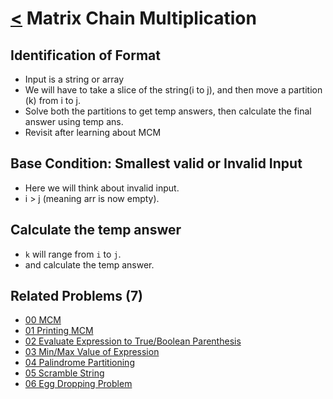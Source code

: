 # [<](../Readme.md) Matrix Chain Multiplication

## Identification of Format
- Input is a string or array
- We will have to take a slice of the string(i to j), and then move a partition (k) from i to j.
- Solve both the partitions to get temp answers, then calculate the final answer using temp ans.
- Revisit after learning about MCM

## Base Condition: Smallest valid or Invalid Input
- Here we will think about invalid input.
- i > j (meaning arr is now empty).

## Calculate the temp answer
- `k` will range from `i` to `j`.
- and calculate the temp answer.

## Related Problems (7)
- [00 MCM](./00-MCM/Readme.md)
- [01 Printing MCM](./Readme.md)
- [02 Evaluate Expression to True/Boolean Parenthesis](./02-EvaluateExpToTrue/Readme.md)
- [03 Min/Max Value of Expression](./Readme.md)
- [04 Palindrome Partitioning](./04-PalindromwPartitioning/Readme.md)
- [05 Scramble String](./Readme.md)
- [06 Egg Dropping Problem](./Readme.md)
